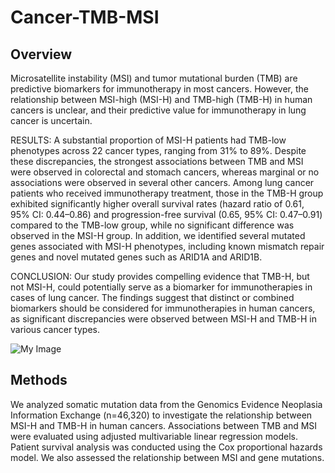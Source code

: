 # Cancer-TMB-MSI

## Overview
Microsatellite instability (MSI) and tumor mutational burden (TMB) are predictive biomarkers for immunotherapy in most cancers. However, the relationship between MSI-high (MSI-H) and TMB-high (TMB-H) in human cancers is unclear, and their predictive value for immunotherapy in lung cancer is uncertain.

RESULTS: A substantial proportion of MSI-H patients had TMB-low phenotypes across 22 cancer types, ranging from 31% to 89%. Despite these discrepancies, the strongest associations between TMB and MSI were observed in colorectal and stomach cancers, whereas marginal or no associations were observed in several other cancers. Among lung cancer patients who received immunotherapy treatment, those in the TMB-H group exhibited significantly higher overall survival rates (hazard ratio of 0.61, 95% CI: 0.44–0.86) and progression-free survival (0.65, 95% CI: 0.47–0.91) compared to the TMB-low group, while no significant difference was observed in the MSI-H group. In addition, we identified several mutated genes associated with MSI-H phenotypes, including known mismatch repair genes and novel mutated genes such as ARID1A and ARID1B.

CONCLUSION: Our study provides compelling evidence that TMB-H, but not MSI-H, could potentially serve as a biomarker for immunotherapies in cases of lung cancer. The findings suggest that distinct or combined biomarkers should be considered for immunotherapies in human cancers, as significant discrepancies were observed between MSI-H and TMB-H in various cancer types.

![My Image](Fig1A_B.PNG)

## Methods
 We analyzed somatic mutation data from the Genomics Evidence Neoplasia Information Exchange (n=46,320) to investigate the relationship between MSI-H and TMB-H in human cancers. Associations between TMB and MSI were evaluated using adjusted multivariable linear regression models. Patient survival analysis was conducted using the Cox proportional hazards model. We also assessed the relationship between MSI and gene mutations.







